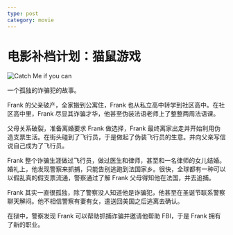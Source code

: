 ```yaml
---
type: post
category: movie
---
```


# 电影补档计划：猫鼠游戏

![Catch Me if you can](https://img3.doubanio.com/view/photo/s_ratio_poster/public/p453924541.webp)

一个孤独的诈骗犯的故事。

Frank 的父亲破产，全家搬到公寓住，Frank 也从私立高中转学到社区高中。在社区高中里，Frank 尽显其诈骗才华，他甚至伪装法语老师上了整整两周法语课。

父母关系破裂，准备离婚要求 Frank 做选择，Frank 最终离家出走并开始利用伪造支票生活。在街头碰到了飞行员，于是做起了伪装飞行员的生意。并向父亲写信说自己成为了飞行员。

Frank 整个诈骗生涯做过飞行员，做过医生和律师，甚至和一名律师的女儿结婚。婚礼上，他发现警察来抓捕，只能告别逃跑到法国家乡。很快，全球都有一种可以以假乱真的假支票流通，警察通过了解 Frank 父母得知他在法国，并去追捕。

Frank 其实一直很孤独，除了警察没人知道他是诈骗犯，他甚至在圣诞节联系警察聊天解闷。他不相信警察有妻有女，遣送回美国之后逃离去确认。

在狱中，警察发现 Frank 可以帮助抓捕诈骗并邀请他帮助 FBI，于是 Frank 拥有了新的职业。
